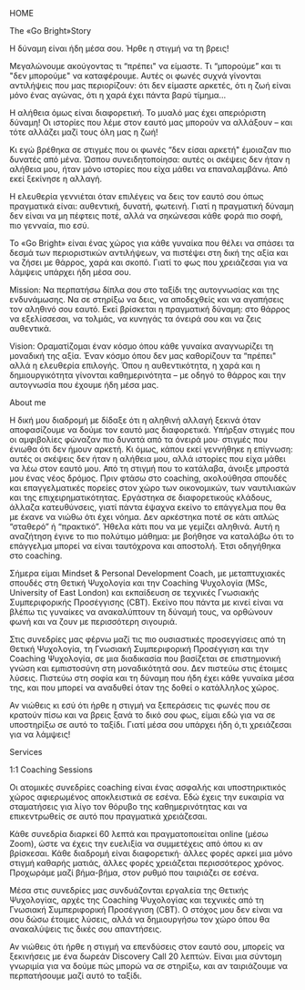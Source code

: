 HOME

The «Go Bright»Story 

Η δύναμη είναι ήδη μέσα σου. Ήρθε η στιγμή να τη βρεις! 

Μεγαλώνουμε ακούγοντας τι “πρέπει" να είμαστε. Τι “μπορούμε” και τι "δεν μπορούμε" να καταφέρουμε. Αυτές οι φωνές συχνά γίνονται αντιλήψεις που μας περιορίζουν: ότι δεν είμαστε αρκετές, ότι η ζωή είναι μόνο ένας αγώνας, ότι η χαρά έχει πάντα βαρύ τίμημα… 

Η αλήθεια όμως είναι διαφορετική. Το μυαλό μας έχει απεριόριστη δύναμη! Οι ιστορίες που λέμε στον εαυτό μας μπορούν να αλλάξουν – και τότε αλλάζει μαζί τους όλη μας η ζωή! 

Κι εγώ βρέθηκα σε στιγμές που οι φωνές “δεν είσαι αρκετή" έμοιαζαν πιο δυνατές από μένα. Ώσπου συνειδητοποίησα: αυτές οι σκέψεις δεν ήταν η αλήθεια μου, ήταν μόνο ιστορίες που είχα μάθει να επαναλαμβάνω. Από εκεί ξεκίνησε η αλλαγή.  

  Η ελευθερία γεννιέται όταν επιλέγεις να δεις τον εαυτό σου όπως πραγματικά είναι: αυθεντική, δυνατή, φωτεινή. Γιατί η πραγματική δύναμη δεν είναι να μη πέφτεις ποτέ, αλλά να σηκώνεσαι κάθε φορά πιο σοφή, πιο γενναία, πιο εσύ. 

To «Go Bright» είναι ένας χώρος για κάθε γυναίκα που θέλει να σπάσει τα δεσμά των περιοριστικών αντιλήψεων, να πιστέψει στη δική της αξία και να ζήσει με θάρρος, χαρά και σκοπό. Γιατί το φως που χρειάζεσαι για να λάμψεις υπάρχει ήδη μέσα σου.  


  Mission: Να περπατήσω δίπλα σου στο ταξίδι της αυτογνωσίας και της ενδυνάμωσης. Να σε στηρίξω να δεις, να αποδεχθείς και να αγαπήσεις τον αληθινό σου εαυτό. Εκεί βρίσκεται η πραγματική δύναμη: στο θάρρος να εξελίσσεσαι, να τολμάς, να κυνηγάς τα όνειρά σου και να ζεις αυθεντικά.   

  Vision: Οραματίζομαι έναν κόσμο όπου κάθε γυναίκα αναγνωρίζει τη μοναδική της αξία. Έναν κόσμο όπου δεν μας καθορίζουν τα “πρέπει" αλλά η ελευθερία επιλογής. Όπου η αυθεντικότητα, η χαρά και η δημιουργικότητα γίνονται καθημερινότητα – με οδηγό το θάρρος και την αυτογνωσία που έχουμε ήδη μέσα μας.  



About me 

Η δική μου διαδρομή με δίδαξε ότι η αληθινή αλλαγή ξεκινά όταν αποφασίζουμε να δούμε τον εαυτό μας διαφορετικά. Υπήρξαν στιγμές που οι αμφιβολίες φώναζαν πιο δυνατά από τα όνειρά μου∙ στιγμές που ένιωθα ότι δεν ήμουν αρκετή. Κι όμως, κάπου εκεί γεννήθηκε η επίγνωση: αυτές οι σκέψεις δεν ήταν η αλήθεια μου, αλλά ιστορίες που είχα μάθει να λέω στον εαυτό μου. Από τη στιγμή που το κατάλαβα, άνοιξε μπροστά μου ένας νέος δρόμος.
Πριν φτάσω στο coaching, ακολούθησα σπουδές και επαγγελματικές πορείες στον χώρο των οικονομικών, των ναυτιλιακών και της επιχειρηματικότητας. Εργάστηκα σε διαφορετικούς κλάδους, άλλαζα κατευθύνσεις, γιατί πάντα έψαχνα εκείνο το επάγγελμα που θα με έκανε να νιώθω ότι έχει νόημα. Δεν αρκέστηκα ποτέ σε κάτι απλώς “σταθερό” ή “πρακτικό”. Ήθελα κάτι που να με γεμίζει αληθινά. Αυτή η αναζήτηση έγινε το πιο πολύτιμο μάθημα: με βοήθησε να καταλάβω ότι το επάγγελμα μπορεί να είναι ταυτόχρονα και αποστολή. Έτσι οδηγήθηκα στο coaching.

Σήμερα είμαι Mindset & Personal Development Coach, με μεταπτυχιακές σπουδές στη Θετική Ψυχολογία και την Coaching Ψυχολογία (MSc, University of East London) και εκπαίδευση σε τεχνικές Γνωσιακής Συμπεριφορικής Προσέγγισης (CBT). Εκείνο που πάντα με κινεί είναι να βλέπω τις γυναίκες να ανακαλύπτουν τη δύναμή τους, να ορθώνουν φωνή και να ζουν με περισσότερη σιγουριά.

Στις συνεδρίες μας φέρνω μαζί τις πιο ουσιαστικές προσεγγίσεις από τη Θετική Ψυχολογία, τη Γνωσιακή Συμπεριφορική Προσέγγιση και την Coaching Ψυχολογία, σε μια διαδικασία που βασίζεται σε επιστημονική γνώση και εμπιστοσύνη στη μοναδικότητά σου. Δεν πιστεύω στις έτοιμες λύσεις. Πιστεύω στη σοφία και τη δύναμη που ήδη έχει κάθε γυναίκα μέσα της, και που μπορεί να αναδυθεί όταν της δοθεί ο κατάλληλος χώρος.

Αν νιώθεις κι εσύ ότι ήρθε η στιγμή να ξεπεράσεις τις φωνές που σε κρατούν πίσω και να βρεις ξανά το δικό σου φως, είμαι εδώ για να σε υποστηρίξω σε αυτό το ταξίδι. Γιατί μέσα σου υπάρχει ήδη ό,τι χρειάζεσαι για να λάμψεις! 



  Services 

1:1 Coaching Sessions 

Οι ατομικές συνεδρίες coaching είναι ένας ασφαλής και υποστηρικτικός χώρος αφιερωμένος αποκλειστικά σε εσένα. Εδώ έχεις την ευκαιρία να σταματήσεις για λίγο τον θόρυβο της καθημερινότητας και να επικεντρωθείς σε αυτό που πραγματικά χρειάζεσαι. 

Κάθε συνεδρία διαρκεί 60 λεπτά και πραγματοποιείται online (μέσω Zoom), ώστε να έχεις την ευελιξία να συμμετέχεις από όπου κι αν βρίσκεσαι. Κάθε διαδρομή είναι διαφορετική· άλλες φορές αρκεί μια μόνο στιγμή καθαρής ματιάς, άλλες φορές χρειάζεται περισσότερος χρόνος. Προχωράμε μαζί βήμα-βήμα, στον ρυθμό που ταιριάζει σε εσένα. 

Μέσα στις συνεδρίες μας συνδυάζονται εργαλεία της Θετικής Ψυχολογίας, αρχές της Coaching Ψυχολογίας και τεχνικές από τη Γνωσιακή Συμπεριφορική Προσέγγιση (CBT). Ο στόχος μου δεν είναι να σου δώσω έτοιμες λύσεις, αλλά να δημιουργήσω τον χώρο όπου θα ανακαλύψεις τις δικές σου απαντήσεις.  

 Αν νιώθεις ότι ήρθε η στιγμή να επενδύσεις στον εαυτό σου, μπορείς να ξεκινήσεις με ένα δωρεάν Discovery Call 20 λεπτών. Είναι μια σύντομη γνωριμία για να δούμε πώς μπορώ να σε στηρίξω, και αν ταιριάζουμε να περπατήσουμε μαζί αυτό το ταξίδι.  